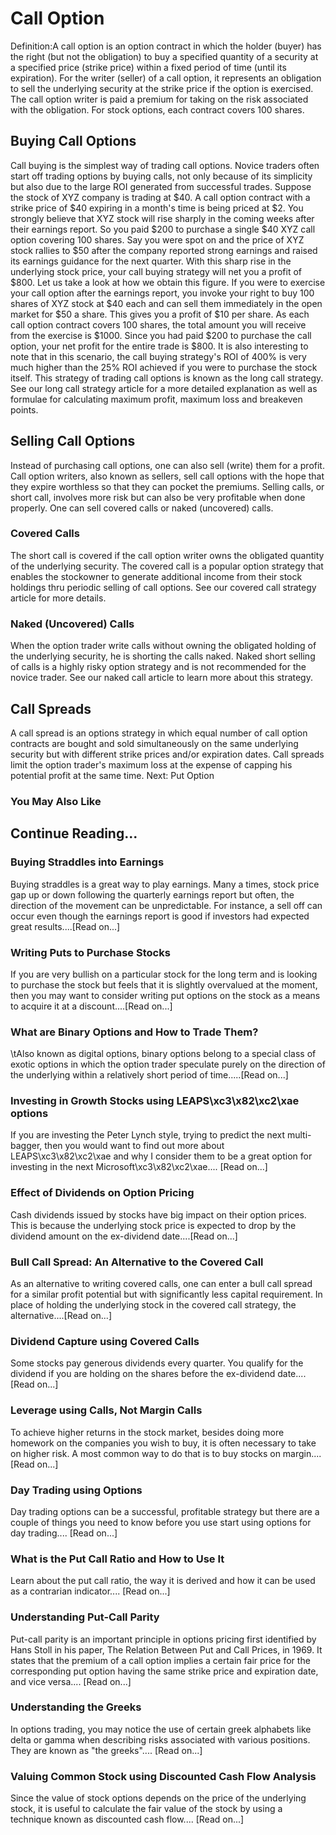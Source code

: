 # Call Option
Definition:A call option is an option contract in which the holder (buyer) has the right (but not the obligation) to buy a specified quantity of a security at a specified price (strike price) within a fixed period of time (until its expiration).
For the writer (seller) of a call option, it represents an obligation to sell the underlying security at the strike price if the option is exercised. The call option writer is paid a premium for taking on the risk associated with the obligation.
For stock options, each contract covers 100 shares.

## Buying Call Options
Call buying is the simplest way of trading call options. Novice traders often start off trading options by buying calls, not only because of its simplicity but also due to the large ROI generated from successful trades.
Suppose the stock of XYZ company is trading at $40. A call option contract with a strike price of $40 expiring in a month's time is being priced at $2. You strongly believe that XYZ stock will rise sharply in the coming weeks after their earnings report. So you paid $200 to purchase a single $40 XYZ call option covering 100 shares.
Say you were spot on and the price of XYZ stock rallies to $50 after the company reported strong earnings and raised its earnings guidance for the next quarter. With this sharp rise in the underlying stock price, your call buying strategy will net you a profit of $800. 
Let us take a look at how we obtain this figure.
If you were to exercise your call option after the earnings report, you invoke your right to buy 100 shares of XYZ stock at $40 each and can sell them immediately in the open market for $50 a share. This gives you a profit of $10 per share. As each call option contract covers 100 shares, the total amount you will receive from the exercise is $1000.
Since you had paid $200 to purchase the call option, your net profit for the entire trade is $800. It is also interesting to note that in this scenario, the call buying strategy's ROI of 400% is very much higher than the 25% ROI achieved if you were to purchase the stock itself.
This strategy of trading call options is known as the long call strategy. See our long call strategy article for a more detailed explanation as well as formulae for calculating maximum profit, maximum loss and breakeven points.

## Selling Call Options
Instead of purchasing call options, one can also sell (write) them for a profit. Call option writers, also known as sellers, sell call options with the hope that they expire worthless so that they can pocket the premiums. Selling calls, or short call, involves more risk but can also be very profitable when done properly. One can sell covered calls or naked (uncovered) calls. 

### Covered Calls
The short call is covered if the call option writer owns the obligated quantity of the underlying security. The covered call is a popular option strategy that enables the stockowner to generate additional income from their stock holdings thru periodic selling of call options. See our covered call strategy article for more details.

### Naked (Uncovered) Calls
When the option trader write calls without owning the obligated holding of the underlying security, he is shorting the calls naked. Naked short selling of calls is a highly risky option strategy and is not recommended for the novice trader. See our naked call article to learn more about this strategy.

## Call Spreads
A call spread is an options strategy in which equal number of call option contracts are bought and sold simultaneously on the same underlying security but with different strike prices and/or expiration dates. Call spreads limit the option trader's maximum loss at the expense of capping his potential profit at the same time.
Next: Put Option 

### You May Also Like

## Continue Reading...

### Buying Straddles into Earnings
Buying straddles is a great way to play earnings.        Many a times, stock price gap up or down following the quarterly earnings report        but often, the direction of the movement can be unpredictable. For instance, a sell        off can occur even though the earnings report is good if investors had expected        great results....[Read on...]

### Writing Puts to Purchase Stocks
If you are very bullish on a particular stock for the long term and is looking to        purchase the stock but feels that it is slightly overvalued at the moment, then        you may want to consider writing put options on the        stock as a means to acquire it at a discount....[Read on...]

### What are Binary Options and How to Trade Them?
\tAlso known as digital options, binary options belong to a special class of exotic options in which the option trader speculate purely on the direction of the underlying within a relatively short period of time.....[Read on...]

### Investing in Growth Stocks using LEAPS\xc3\x82\xc2\xae options
If you are investing the Peter Lynch style, trying to predict the next multi-bagger,    then you would want to find out more about LEAPS\xc3\x82\xc2\xae and why I consider them to be a great option for investing in the next Microsoft\xc3\x82\xc2\xae....        [Read on...]

### Effect of Dividends on Option Pricing
Cash dividends issued by stocks have big impact on their option prices. This is    because the underlying stock price is expected to drop by the dividend amount on the ex-dividend date....[Read on...]

### Bull Call Spread: An Alternative to the Covered Call
As an alternative to writing covered calls, one can enter a bull call spread for    a similar profit potential but with significantly less capital requirement. In    place of holding the underlying stock in the covered call strategy, the alternative....[Read on...]

### Dividend Capture using Covered Calls
Some stocks pay generous dividends every quarter. You qualify for the dividend if        you are holding on the shares before the ex-dividend date....[Read on...]

### Leverage using Calls, Not Margin Calls
To achieve higher returns in the stock market, besides doing more homework on the        companies you wish to buy, it is often necessary to        take on higher risk. A most common way to do that is to buy stocks on margin....[Read on...]

### Day Trading using Options
Day trading options can be a successful, profitable strategy but there are a couple of things you need to know before you use start using options for day trading.... [Read on...]

### What is the Put Call Ratio and How to Use It
Learn about the put call ratio, the way it is derived and how it can be used as a contrarian indicator.... [Read on...]

### Understanding Put-Call Parity
Put-call parity is an important principle in options pricing first identified by Hans Stoll in his paper, The Relation Between Put and Call Prices, in 1969. It states that the premium of a call option implies a certain fair price for the corresponding put option having the same strike price and expiration date, and vice versa.... [Read on...]

### Understanding the Greeks
In options trading, you may notice the use of certain greek alphabets like delta        or gamma when describing risks associated with various positions. They are known as "the greeks".... [Read on...]

### Valuing Common Stock using Discounted Cash Flow    Analysis
Since the value of stock options depends on the price of the underlying stock, it        is useful to calculate the fair value of the stock by using a technique known as        discounted cash flow....        [Read on...]
